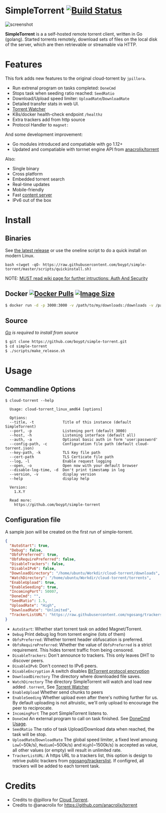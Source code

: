 # SimpleTorrent [![Build Status](https://travis-ci.org/boypt/simple-torrent.svg?branch=master)](https://travis-ci.org/boypt/simple-torrent) 
![screenshot](https://user-images.githubusercontent.com/1033514/64141503-d6e0ea00-ce3a-11e9-9369-10fb7c56aa18.png)

**SimpleTorrent** is a a self-hosted remote torrent client, written in Go (golang). Started torrents remotely, download sets of files on the local disk of the server, which are then retrievable or streamable via HTTP.

# Features

This fork adds new features to the original cloud-torrent by `jpillora`.

* Run extrenal program on tasks completed: `DoneCmd`
* Stops task when seeding ratio reached: `SeedRatio`
* Download/Upload speed limiter: `UploadRate`/`DownloadRate`
* Detailed transfer stats in web UI.
* [Torrent Watcher](https://github.com/boypt/simple-torrent/wiki/Torrent-Watcher)
* K8s/docker health-check endpoint `/healthz`
* Extra trackers add from http source
* Protocol Handler to `magnet:`

And some development improvement:
* Go modules introduced and compatiable with go 1.12+
* Updated and compatiable with torrnet engine API from [anacrolix/torrent](https://github.com/anacrolix/torrent)

Also:
* Single binary
* Cross platform
* Embedded torrent search
* Real-time updates
* Mobile-friendly
* Fast [content server](http://golang.org/pkg/net/http/#ServeContent)
* IPv6 out of the box

# Install

## Binaries

See [the latest release](https://github.com/boypt/cloud-torrent/releases/latest) or use the oneline script to do a quick install on modern Linux.

```
bash <(wget -qO- https://raw.githubusercontent.com/boypt/simple-torrent/master/scripts/quickinstall.sh)
```

NOTE: [MUST read wiki page for further intructions: Auth And Security](https://github.com/boypt/simple-torrent/wiki/AuthSecurity)

## Docker [![Docker Pulls](https://img.shields.io/docker/pulls/boypt/cloud-torrent.svg)][dockerhub] [![Image Size](https://images.microbadger.com/badges/image/boypt/cloud-torrent.svg)][dockerhub]

[dockerhub]: https://hub.docker.com/r/boypt/cloud-torrent/

``` sh
$ docker run -d -p 3000:3000 -v /path/to/my/downloads:/downloads -v /path/to/my/torrents:/torrents boypt/cloud-torrent
```

## Source

*[Go](https://golang.org/dl/) is required to install from source*

``` sh
$ git clone https://github.com/boypt/simple-torrent.git
$ cd simple-torrent
$ ./scripts/make_release.sh
```

# Usage

## Commandline Options
```
$ cloud-torrent --help

  Usage: cloud-torrent_linux_amd64 [options]

  Options:
  --title, -t             Title of this instance (default SimpleTorrent)
  --port, -p              Listening port (default 3000)
  --host, -h              Listening interface (default all)
  --auth, -a              Optional basic auth in form 'user:password'
  --config-path, -c       Configuration file path (default cloud-torrent.json)
  --key-path, -k          TLS Key file path
  --cert-path             TLS Certicate file path
  --log, -l               Enable request logging
  --open, -o              Open now with your default browser
  --disable-log-time, -d  Don't print timestamp in log
  --version, -v           display version
  --help                  display help

  Version:
    1.X.Y

  Read more:
    https://github.com/boypt/simple-torrent

```

## Configuration file

A sample json will be created on the first run of simple-torrent.

```json
{
  "AutoStart": true,
  "Debug": false,
  "ObfsPreferred": true,
  "ObfsRequirePreferred": false,
  "DisableTrackers": false,
  "DisableIPv6": false,
  "DownloadDirectory": "/home/ubuntu/Workdir/cloud-torrent/downloads",
  "WatchDirectory": "/home/ubuntu/Workdir/cloud-torrent/torrents",
  "EnableUpload": true,
  "EnableSeeding": true,
  "IncomingPort": 50007,
  "DoneCmd": "",
  "SeedRatio": 1.5,
  "UploadRate": "High",
  "DownloadRate": "Unlimited",
  "TrackerListURL": "https://raw.githubusercontent.com/ngosang/trackerslist/master/trackers_best.txt"
}
```

* `AutoStart`: Whether start torrent task on added Magnet/Torrent.
* `Debug` Print debug log from torrent engine (lots of them)
* `ObfsPreferred`: Whether torrent header obfuscation is preferred.
* `ObfsRequirePreferred`: Whether the value of `ObfsPreferred` is a strict requirement. This hides torrent traffic from being censored.
* `DisableTrackers`: Don't announce to trackers. This only leaves DHT to discover peers.
* `DisableIPv6`: Don't connect to IPv6 peers.
* `DisableEncryption` A switch disables [BitTorrent protocol encryption](https://en.wikipedia.org/wiki/BitTorrent_protocol_encryption)
* `DownloadDirectory` The directory where downloaded file saves.
* `WatchDirectory` The directory SimpleTorrent will watch and load new added `.torrent`, See [Torrent Watcher](https://github.com/boypt/simple-torrent/wiki/Torrent-Watcher)
* `EnableUpload` Whether send chunks to peers
* `EnableSeeding` Whether upload even after there's nothing further for us. By default uploading is not altruistic, we'll only upload to encourage the peer to reciprocate.
* `IncomingPort` The port SimpleTorrent listens to.
* `DoneCmd` An external program to call on task finished. See [DoneCmd Usage](https://github.com/boypt/simple-torrent/wiki/DoneCmdUsage).
* `SeedRatio` The ratio of task Upload/Download data when reached, the task will be stop.
* `UploadRate`/`DownloadRate` The global speed limiter, a fixed level amoung `Low`(~50k/s), `Medium`(~500k/s) and `High`(~1500k/s) is accepted as value, all other values (or empty) will result in unlimited rate.
* `TrackerListURL`: A https URL to a trackers list, this option is design to retrive public trackers from [ngosang/trackerslist](https://github.com/ngosang/trackerslist). If configred, all trackers will be added to each torrent task.


# Credits 
* Credits to @jpillora for [Cloud Torrent](https://github.com/jpillora/cloud-torrent).
* Credits to @anacrolix for https://github.com/anacrolix/torrent
